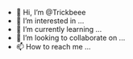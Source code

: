 - 👋 Hi, I’m @Trickbeee
- 👀 I’m interested in ...
- 🌱 I’m currently learning ...
- 💞️ I’m looking to collaborate on ...
- 📫 How to reach me ...

<!---
Trickbeee/Trickbeee is a ✨ special ✨ repository because its `README.md` (this file) appears on your GitHub profile.
You can click the Preview link to take a look at your changes.
--->
